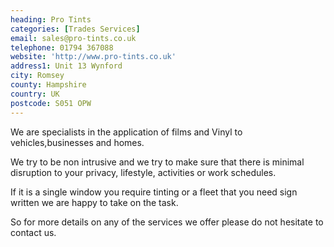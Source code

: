```yaml
---
heading: Pro Tints
categories: [Trades Services]
email: sales@pro-tints.co.uk
telephone: 01794 367088
website: 'http://www.pro-tints.co.uk'
address1: Unit 13 Wynford
city: Romsey
county: Hampshire
country: UK
postcode: S051 OPW
---
```

We are specialists in the application of films and Vinyl to vehicles,businesses and homes.

We try to be non intrusive and we try to make sure that there is minimal disruption to your privacy, lifestyle, activities or work schedules.

If it is a single window you require tinting or a fleet that you need sign written we are happy to take on the task.

So for more details on any of the services we offer please do not hesitate to contact us.

